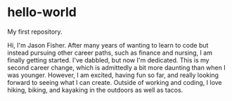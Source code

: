 # hello-world
My first repository.

Hi, I'm Jason Fisher. After many years of wanting to learn to code but instead pursuing other career paths, such as finance and nursing, I am finally getting started. I've dabbled, but now I'm dedicated. This is my second career change, which is admittedly a bit more daunting than when I was younger. However, I am excited, having fun so far, and really looking forward to seeing what I can create. Outside of working and coding, I love hiking, biking, and kayaking in the outdoors as well as tacos.
